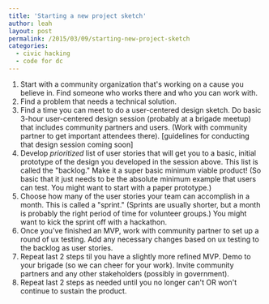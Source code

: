 ```yaml
---
title: 'Starting a new project sketch'
author: leah
layout: post
permalink: /2015/03/09/starting-new-project-sketch
categories:
  - civic hacking
  - code for dc
---
```


1. Start with a community organization that's working on a cause you believe in. Find someone who works there and who you can work with.
1. Find a problem that needs a technical solution.
1. Find a time you can meet to do a user-centered design sketch. Do basic 3-hour user-centered design session (probably at a brigade meetup) that includes community partners and users. (Work with community partner to get important attendees there). [guidelines for conducting that design session coming soon]
1. Develop *prioritized* list of user stories that will get you to a basic, initial prototype of the design you developed in the session above. This list is called the "backlog." Make it a super basic minimum viable product! (So basic that it just needs to be the absolute minimum example that users can test. You might want to start with a paper prototype.)
1. Choose how many of the user stories your team can accomplish in a month. This is called a "sprint." (Sprints are usually shorter, but a month is probably the right period of time for volunteer groups.) You might want to kick the sprint off with a hackathon.
1. Once you've finished an MVP, work with community partner to set up a round of ux testing. Add any necessary changes based on ux testing to the backlog as user stories.
1. Repeat last 2 steps til you have a slightly more refined MVP. Demo to your brigade (so we can cheer for your work). Invite community partners and any other stakeholders (possibly in government).
1. Repeat last 2 steps as needed until you no longer can't OR won't continue to sustain the product.
